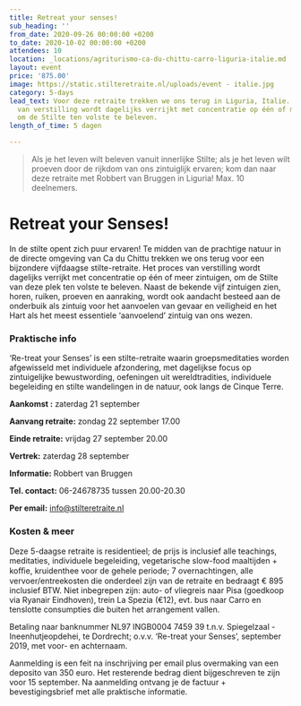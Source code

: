 ```yaml
---
title: Retreat your senses!
sub_heading: ''
from_date: 2020-09-26 00:00:00 +0200
to_date: 2020-10-02 00:00:00 +0200
attendees: 10
location: _locations/agriturismo-ca-du-chittu-carro-liguria-italie.md
layout: event
price: '875.00'
image: https://static.stilteretraite.nl/uploads/event - italie.jpg
category: 5-days
lead_text: Voor deze retraite trekken we ons terug in Liguria, Italie. Het proces
  van verstilling wordt dagelijks verrijkt met concentratie op één of meer zintuigen,
  om de Stilte ten volste te beleven.
length_of_time: 5 dagen

---
```

> Als je het leven wilt beleven vanuit innerlijke Stilte; als je het leven wilt proeven door de rijkdom van ons zintuiglijk ervaren; kom dan naar deze retraite met Robbert van Bruggen in Liguria! Max. 10 deelnemers.

# **Retreat your Senses!**

In de stilte opent zich puur ervaren! Te midden van de prachtige natuur in de directe omgeving van Ca du Chittu trekken we ons terug voor een bijzondere vijfdaagse stilte-retraite. Het proces van verstilling wordt dagelijks verrijkt met concentratie op één of meer zintuigen, om de Stilte van deze plek ten volste te beleven. Naast de bekende vijf zintuigen zien, horen, ruiken, proeven en aanraking, wordt ook aandacht besteed aan de onderbuik als zintuig voor het aanvoelen van gevaar en veiligheid en het Hart als het meest essentiele ‘aanvoelend’ zintuig van ons wezen.

### **Praktische info**

‘Re-treat your Senses’ is een stilte-retraite waarin groepsmeditaties worden afgewisseld met individuele afzondering, met dagelijkse focus op zintuigelijke bewustwording, oefeningen uit wereldtradities, individuele begeleiding en stilte wandelingen in de natuur, ook langs de Cinque Terre.

**Aankomst :** zaterdag 21 september

**Aanvang retraite:** zondag 22 september 17.00

**Einde retraite:** vrijdag 27 september 20.00

**Vertrek:** zaterdag 28 september

**Informatie:** Robbert van Bruggen

**Tel. contact:** 06-24678735 tussen 20.00-20.30

**Per email:** info@stilteretraite.nl

### **Kosten & meer**

Deze 5-daagse retraite is residentieel; de prijs is inclusief alle teachings, meditaties, individuele begeleiding, vegetarische slow-food maaltijden + koﬃe, kruidenthee voor de gehele periode; 7 overnachtingen, alle vervoer/entreekosten die onderdeel zijn van de retraite en bedraagt € 895 inclusief BTW. Niet inbegrepen zijn: auto- of vliegreis naar Pisa (goedkoop via Ryanair Eindhoven), trein La Spezia (€12), evt. bus naar Carro en tenslotte consumpties die buiten het arrangement vallen.

Betaling naar banknummer NL97 INGB0004 7459 39 t.n.v. Spiegelzaal - Ineenhutjeopdehei, te Dordrecht; o.v.v. ‘Re-treat your Senses’, september 2019, met voor- en achternaam.

Aanmelding is een feit na inschrijving per email plus overmaking van een deposito van 350 euro. Het resterende bedrag dient bijgeschreven te zijn voor 15 september. Na aanmelding ontvang je de factuur + bevestigingsbrief met alle praktische informatie.